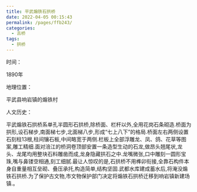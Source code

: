 ```yaml
---
title: 平武煽铁石拱桥
date: 2022-04-05 00:15:43
permalink: /pages/ffb243/
categories:
  - 古桥
tags:
  - 拱桥 
---
```

时间：

1890年

地理位置：

平武县响岩镇的煽铁村

人文历史：

平武煽铁石拱桥系单孔半圆形石拱桥,除桥面、栏杆以外,全用花岗石条砌造.桥面为拱形,设石梯步,南面梯七步,北面梯八步,形成“七上八下”的格局.桥面左右两侧设置石刻柱13根,柱间镶石板,中间略宽于两侧.栏板上全部浮雕龙、凤、鸽、花草等图案,雕工精细.面对涪江的桥洞卷顶部安置一条造型生动的石龙,做昂头翘尾状,龙头、龙尾均用整块石料雕凿而成,龙身隐藏拱石之中.龙嘴微张,口中雕刻一圆形宝珠,嘴与鼻镂空相通,刻工细腻.最让人惊叹的是,石拱桥不用榫卯衔接,全靠石构件本身自重量相互垒砌、叠压承托,构造简单,结构坚固.武都水库建成蓄水后,将淹没煽铁石拱桥.为了保护古文物,市文物保护部门决定将煽铁石拱桥迁移到响岩镇新建场镇.。
